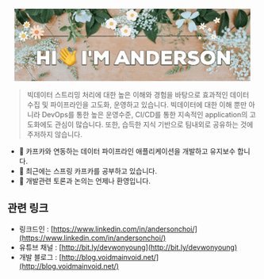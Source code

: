<p align="center">
  <img src="https://github.com/AndersonChoi/AndersonChoi/blob/master/profile-flower.gif" />
</p>

> 빅데이터 스트리밍 처리에 대한 높은 이해와 경험을 바탕으로 효과적인 데이터 수집 및 파이프라인을 고도화, 운영하고 있습니다. 빅데이터에 대한 이해 뿐만 아니라 DevOps를 통한 높은 운영수준, CI/CD를 통한 지속적인 application의 고도화에도 관심이 많습니다. 또한, 습득한 지식 기반으로 팀내외로 공유하는 것에 주저하지 않습니다.

- 🔭 카프카와 연동하는 데이터 파이프라인 애플리케이션을 개발하고 유지보수 합니다.
- 🌱 최근에는 스프링 카프카를 공부하고 있습니다.
- 👯 개발관련 토론과 논의는 언제나 환영입니다.

## 관련 링크
- 링크드인 : [https://www.linkedin.com/in/andersonchoi/](https://www.linkedin.com/in/andersonchoi/)
- 유튜브 채널 : [http://bit.ly/devwonyoung](http://bit.ly/devwonyoung)
- 개발 블로그 : [http://blog.voidmainvoid.net/](http://blog.voidmainvoid.net/)
